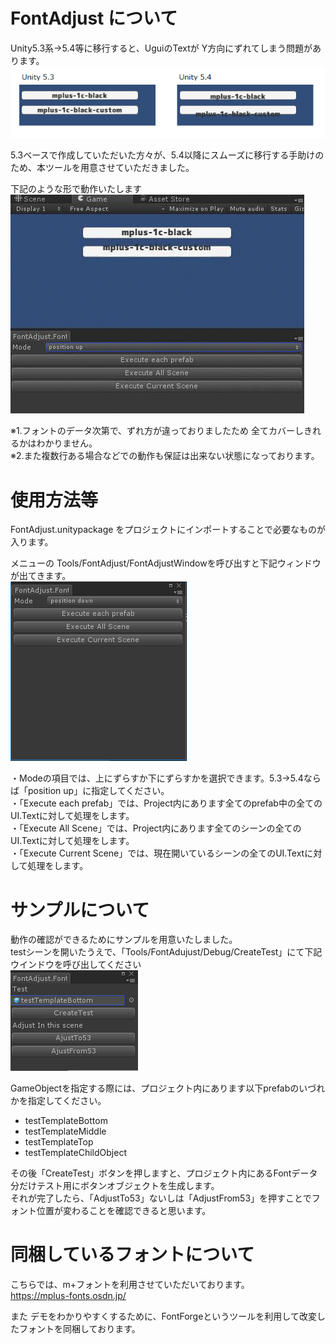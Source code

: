# FontAdjust について
Unity5.3系→5.4等に移行すると、UguiのTextが Y方向にずれてしまう問題があります。<br />
![alt text](doc/img/53xto54x.png)

5.3ベースで作成していただいた方々が、5.4以降にスムーズに移行する手助けのため、本ツールを用意させていただきました。<br />

下記のような形で動作いたします<br />
![alt text](doc/img/FontAdjust.gif)  


※1.フォントのデータ次第で、ずれ方が違っておりましたため 全てカバーしきれるかはわかりません。<br />
※2.また複数行ある場合などでの動作も保証は出来ない状態になっております。<br />

# 使用方法等

FontAdjust.unitypackage をプロジェクトにインポートすることで必要なものが入ります。<br />

メニューの Tools/FontAdjust/FontAdjustWindowを呼び出すと下記ウィンドウが出てきます。<br />
![alt text](doc/img/FontAdjustWindow.png)  

・Modeの項目では、上にずらすか下にずらすかを選択できます。5.3->5.4ならば「position up」に指定してください。<br />
・「Execute each prefab」では、Project内にあります全てのprefab中の全てのUI.Textに対して処理をします。<br />
・「Execute All Scene」では、Project内にあります全てのシーンの全てのUI.Textに対して処理をします。<br />
・「Execute Current Scene」では、現在開いているシーンの全てのUI.Textに対して処理をします。<br />



# サンプルについて
動作の確認ができるためにサンプルを用意いたしました。<br />
testシーンを開いたうえで、「Tools/FontAdujust/Debug/CreateTest」にて下記ウインドウを呼び出してください<br />
![alt text](doc/img/CreateTest.png)  

GameObjectを指定する際には、プロジェクト内にあります以下prefabのいづれかを指定してください。<br />
 - testTemplateBottom<br/>
 - testTemplateMiddle<br/>
 - testTemplateTop<br/>
 - testTemplateChildObject<br/>

その後「CreateTest」ボタンを押しますと、プロジェクト内にあるFontデータ分だけテスト用にボタンオブジェクトを生成します。<br />
それが完了したら、「AdjustTo53」ないしは「AdjustFrom53」を押すことでフォント位置が変わることを確認できると思います。

# 同梱しているフォントについて
こちらでは、m+フォントを利用させていただいております。<br />
https://mplus-fonts.osdn.jp/

また デモをわかりやすくするために、FontForgeというツールを利用して改変したフォントを同梱しております。

